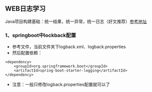 ## WEB日志学习
Java项目构建基础：统一结果，统一异常，统一日志（好文推荐）[参考地址](https://mp.weixin.qq.com/s?__biz=MzUxNjk0ODIwMg==&mid=2247486092&idx=1&sn=ceecd437dceb881c1f6dacf91c31bf32&chksm=f99ee309cee96a1f1b07a92f27728eae11457990efc751d2324505e5fc885e52252de945741d&scene=126&sessionid=1592785720&key=4329f85beb0ed04a90b20fe0315da2a0d5f0ddc52805a78168cb5a0f725e104fcee4846c547b88e88a18ff300298e7347de3c0e4cae6f73e2da98487729b88de9ccd85f26d03f55b12e491e4f3f4a41b&ascene=1&uin=MjU1OTg0MzU4Mw%3D%3D&devicetype=Windows+10&version=62080079&lang=zh_CN&exportkey=Awe1NHn2CqFs5OUeaINY81Y%3D&pass_ticket=R1%2FtldE97aw3pnchU%2B6WkAsM2HrArLb3lALHyRASmDCxHOsBkjp%2BUomKdIv9pHu%2B)

### 1、springboot中lockback配置
- 参考文件，当前文件夹下logback.xml、logback.properties
- 然后配置依赖：
````
<dependency>
    <groupId>org.springframework.boot</groupId>
    <artifactId>spring-boot-starter-logging</artifactId>
</dependency>
````
- 注意：一般只修改logback.properties配置就可以了